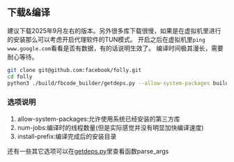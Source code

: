 ## 下载&编译
建议下载2025年9月左右的版本。另外很多库下载很慢，如果是在虚拟机里进行的安装那么可以考虑开启代理软件的TUN模式。
开启之后在虚拟机里`ping www.google.com`看看是否有数据，有的话说明生效了。
编译时间极其漫长，需要耐心等待。

```bash
git clone git@github.com:facebook/folly.git
cd folly
python3 ./build/fbcode_builder/getdeps.py --allow-system-packages build --num-jobs 8 --install-prefix /usr/local
```
### 选项说明
1. allow-system-packages:允许使用系统已经安装的第三方库
2. num-jobs:编译时的线程数量(但是实际感觉并没有明显加快编译速度)
3. install-prefix:编译完成后的安装目录

还有一些其它选项可以在[getdeps.py](https://github.com/facebook/folly/blob/main/build/fbcode_builder/getdeps.py)里查看函数parse_args

